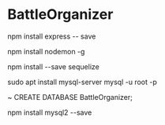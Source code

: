 # BattleOrganizer

npm install express  -- save

npm install nodemon -g

npm install --save sequelize

sudo apt install mysql-server
mysql -u root -p

  ~ CREATE DATABASE BattleOrganizer;

npm install mysql2 --save
